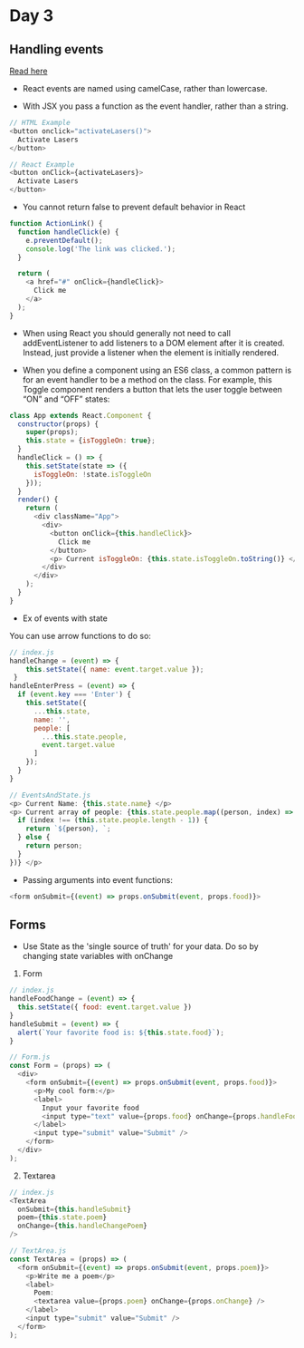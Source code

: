 # Day 3

## Handling events

[Read here](https://reactjs.org/docs/handling-events.html)

- React events are named using camelCase, rather than lowercase.

- With JSX you pass a function as the event handler, rather than a string.

```js
// HTML Example
<button onclick="activateLasers()">
  Activate Lasers
</button>

// React Example
<button onClick={activateLasers}>
  Activate Lasers
</button>
```

- You cannot return false to prevent default behavior in React

```js
function ActionLink() {
  function handleClick(e) {
    e.preventDefault();
    console.log('The link was clicked.');
  }

  return (
    <a href="#" onClick={handleClick}>
      Click me
    </a>
  );
}
```

- When using React you should generally not need to call addEventListener to add listeners to a DOM element after it is created. Instead, just provide a listener when the element is initially rendered.

- When you define a component using an ES6 class, a common pattern is for an event handler to be a method on the class. For example, this Toggle component renders a button that lets the user toggle between “ON” and “OFF” states:

```js
class App extends React.Component {
  constructor(props) {
    super(props);
    this.state = {isToggleOn: true};
  }
  handleClick = () => {
    this.setState(state => ({
      isToggleOn: !state.isToggleOn
    }));
  }
  render() {
    return (
      <div className="App">
        <div>
          <button onClick={this.handleClick}>
            Click me
          </button>
          <p> Current isToggleOn: {this.state.isToggleOn.toString()} </p>
        </div>
      </div>
    );
  }
}
```

- Ex of events with state

You can use arrow functions to do so:

```js
// index.js
handleChange = (event) => {
    this.setState({ name: event.target.value });
 }
handleEnterPress = (event) => {
  if (event.key === 'Enter') {
    this.setState({
      ...this.state,
      name: '',
      people: [
        ...this.state.people,
        event.target.value
      ]
    });
  }
}

// EventsAndState.js
<p> Current Name: {this.state.name} </p>
<p> Current array of people: {this.state.people.map((person, index) => {
  if (index !== (this.state.people.length - 1)) {
    return `${person}, `;
  } else {
    return person;
  }
})} </p>
```

- Passing arguments into event functions:

```js
<form onSubmit={(event) => props.onSubmit(event, props.food)}>
```

## Forms

- Use State as the 'single source of truth' for your data. Do so by changing state variables with onChange

1. Form

```js
// index.js
handleFoodChange = (event) => {
  this.setState({ food: event.target.value })
}
handleSubmit = (event) => {
  alert(`Your favorite food is: ${this.state.food}`);
}

// Form.js
const Form = (props) => (
  <div>
    <form onSubmit={(event) => props.onSubmit(event, props.food)}>
      <p>My cool form:</p>
      <label>
        Input your favorite food
        <input type="text" value={props.food} onChange={props.handleFoodChange} />
      </label>
      <input type="submit" value="Submit" />
    </form>
  </div>
);
```

2. Textarea

```js
// index.js
<TextArea
  onSubmit={this.handleSubmit}
  poem={this.state.poem}
  onChange={this.handleChangePoem}
/>

// TextArea.js
const TextArea = (props) => (
  <form onSubmit={(event) => props.onSubmit(event, props.poem)}>
    <p>Write me a poem</p>
    <label>
      Poem:
      <textarea value={props.poem} onChange={props.onChange} />
    </label>
    <input type="submit" value="Submit" />
  </form>
);
```
